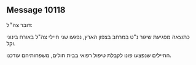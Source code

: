 ## Message 10118

דובר צה״ל:

כתוצאה מפגיעת שיגור נ"ט במרחב בצפון הארץ, נפגעו שני חיילי צה"ל באורח בינוני וקל.

החיילים שנפצעו פונו לקבלת טיפול רפואי בבית חולים, משפחותיהם עודכנו.

